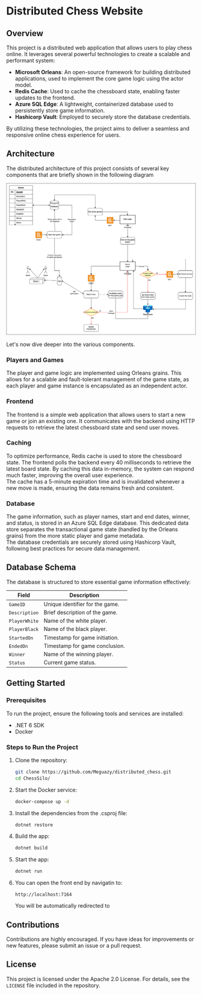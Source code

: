 # Distributed Chess Website

## Overview
This project is a distributed web application that allows users to play chess online. It leverages several powerful technologies to create a scalable and performant system:

- **Microsoft Orleans**: An open-source framework for building distributed applications, used to implement the core game logic using the actor model.
- **Redis Cache**: Used to cache the chessboard state, enabling faster updates to the frontend.
- **Azure SQL Edge**: A lightweight, containerized database used to persistently store game information.
- **Hashicorp Vault**: Employed to securely store the database credentials.

By utilizing these technologies, the project aims to deliver a seamless and responsive online chess experience for users.

## Architecture

The distributed architecture of this project consists of several key components that are briefly shown in the following diagram

![Workflow Diagram](schema.png)

Let's now dive deeper into the various components.

### Players and Games
The player and game logic are implemented using Orleans grains. This allows for a scalable and fault-tolerant management of the game state, as each player and game instance is encapsulated as an independent actor.

### Frontend
The frontend is a simple web application that allows users to start a new game or join an existing one. It communicates with the backend using HTTP requests to retrieve the latest chessboard state and send user moves.

### Caching
To optimize performance, Redis cache is used to store the chessboard state. The frontend polls the backend every 40 milliseconds to retrieve the latest board state. By caching this data in-memory, the system can respond much faster, improving the overall user experience.  
The cache has a 5-minute expiration time and is invalidated whenever a new move is made, ensuring the data remains fresh and consistent.

### Database
The game information, such as player names, start and end dates, winner, and status, is stored in an Azure SQL Edge database. This dedicated data store separates the transactional game state (handled by the Orleans grains) from the more static player and game metadata.  
The database credentials are securely stored using Hashicorp Vault, following best practices for secure data management.

## Database Schema

The database is structured to store essential game information effectively:

| Field          | Description                       |
|----------------|-----------------------------------|
| `GameID`       | Unique identifier for the game.   |
| `Description`  | Brief description of the game.    |
| `PlayerWhite`  | Name of the white player.         |
| `PlayerBlack`  | Name of the black player.         |
| `StartedOn`    | Timestamp for game initiation.    |
| `EndedOn`      | Timestamp for game conclusion.    |
| `Winner`       | Name of the winning player.       |
| `Status`       | Current game status.              |

## Getting Started

### Prerequisites
To run the project, ensure the following tools and services are installed:
- .NET 6 SDK
- Docker

### Steps to Run the Project

1. Clone the repository:
   ```bash
   git clone https://github.com/Meguazy/distributed_chess.git
   cd ChessSilo/
   ```

2. Start the Docker service:
   ```bash
   docker-compose up -d
   ```
   
3. Install the dependencies from the .csproj file:
   ```bash
   dotnet restore
   ```

4. Build the app:
   ```bash
   dotnet build
   ```

5. Start the app:
   ```bash
   dotnet run
   ```

6. You can open the front end by navigatin to:
   ```
   http://localhost:7164
   ```
   You will be automatically redirected to 

## Contributions

Contributions are highly encouraged. If you have ideas for improvements or new features, please submit an issue or a pull request.

## License

This project is licensed under the Apache 2.0 License. For details, see the `LICENSE` file included in the repository.

